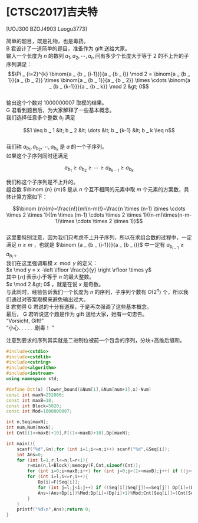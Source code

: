 # [CTSC2017]吉夫特
[UOJ300 BZOJ4903 Luogu3773]

简单的题目，既是礼物，也是毒药。  
B 君设计了一道简单的题目，准备作为 gift 送给大家。  
输入一个长度为 $n$ 的数列 $a _ 1, a _ 2, \cdots , a _ n$ 问有多少个长度大于等于 $2$ 的不上升的子序列满足：  
$$\Pi  _ {i=2}^{k} \binom{a _ {b _ {i-1}}}{a _ {b _ i}} \mod 2 = \binom{a _ {b _ 1}}{a _ {b _ 2}} \times \binom{a _ {b _ 1}}{a _ {b _ 2}} \times \cdots \binom{a _ {b _ {k-1}}}{a _ {b _ k}} \mod 2 &gt; 0$$   
输出这个个数对 $1000000007$ 取模的结果。  
G 君看到题目后，为大家解释了一些基本概念。  
我们选择任意多个整数 $b _ i$ 满足  

$$1 \leq b _ 1 &lt; b _ 2 &lt; \dots &lt; b _ {k-1} &lt; b _ k \leq n$$   
我们称 $a _ {b _ 1}, a _ {b _ 2}, \cdots, a _ {b _ k}$ 是 $a$ 的一个子序列。  
如果这个子序列同时还满足  

$$a _ {b _ 1} \geq a _ {b _ 2} \geq \cdots \geq a _ {b _ {k-1}}\geq a _ {b _ k}$$   

我们称这个子序列是不上升的。  
组合数 $\binom {n} {m}$ 是从 $n$ 个互不相同的元素中取 $m$ 个元素的方案数，具体计算方案如下：  

$$\binom {n}{m}=\frac{n!}{m!(n-m)!}=\frac{n \times (n-1) \times \cdots \times 2 \times 1}{(m \times (m-1) \cdots \times 2 \times 1)((n-m)\times(n-m-1)\times \cdots \times 2 \times 1)}$$   
这里要特别注意，因为我们只考虑不上升子序列，所以在求组合数的过程中，一定满足 $n \geq m$ ，也就是 $\binom {a _ {b _ {i-1}}}{a _ {b _ i}}$ 中一定有 $a _ {b _ {i-1}} \geq a _ {b _ i}$ 。  
我们在这里强调取模 $x \mod y$ 的定义：  
$x \mod y = x -\left \lfloor \frac{x}{y} \right \rfloor \times y$   
其中 $\left \lfloor n \right \rfloor$ 表示小于等于 $n$ 的最大整数。  
$x \mod 2 &gt; 0$ ，就是在说 $x$ 是奇数。  
与此同时，经验告诉我们一个长度为 $n$ 的序列，子序列个数有 $O(2^n)$ 个，所以我们通过对答案取模来避免输出过大。  
B 君觉得 G 君说的十分有道理，于是再次强调了这些基本概念。  
最后， G 君听说这个题是作为 gift 送给大家，她有一句忠告。  
“Vorsicht, Gift!”  
“小心. . . . . .剧毒！ ”

注意到要求的序列其实就是二进制位被前一个包含的序列，分块+高维后缀和。

```cpp
#include<cstdio>
#include<cstdlib>
#include<cstring>
#include<algorithm>
#include<iostream>
using namespace std;

#define Dct(x) (lower_bound(&Num[1],&Num[num+1],x)-Num)
const int maxN=252000;
const int maxB=18;
const int Block=5020;
const int Mod=1000000007;

int n,Seq[maxN];
int num,Num[maxN];
int Cnt[(1<<maxB)+10],F[(1<<maxB)+10],Dp[maxN];

int main(){
    scanf("%d",&n);for (int i=1;i<=n;i++) scanf("%d",&Seq[i]);
    int Ans=0;
    for (int l=1,r;l<=n;l=r+1){
        r=min(n,l+Block);memcpy(F,Cnt,sizeof(Cnt));
        for (int i=0;i<maxB;i++) for (int j=0;j<(1<<maxB);j++) if ((j>>i)&1) F[j^(1<<i)]=(F[j^(1<<i)]+F[j])%Mod;
        for (int i=l;i<=r;i++){
            Dp[i]=F[Seq[i]];
            for (int j=l;j<i;j++) if ((Seq[i]|Seq[j])==Seq[j]) Dp[i]=(Dp[i]+Dp[j])%Mod;
            Ans=(Ans+Dp[i])%Mod;Dp[i]=(Dp[i]+1)%Mod;Cnt[Seq[i]]=(Cnt[Seq[i]]+Dp[i])%Mod;
        }
    }
    printf("%d\n",Ans);return 0;
}
```